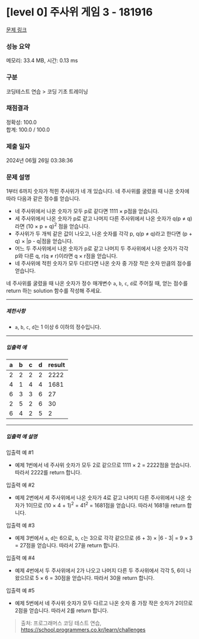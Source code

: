# [level 0] 주사위 게임 3 - 181916 

[문제 링크](https://school.programmers.co.kr/learn/courses/30/lessons/181916) 

### 성능 요약

메모리: 33.4 MB, 시간: 0.13 ms

### 구분

코딩테스트 연습 > 코딩 기초 트레이닝

### 채점결과

정확성: 100.0<br/>합계: 100.0 / 100.0

### 제출 일자

2024년 06월 26일 03:38:36

### 문제 설명

<p>1부터 6까지 숫자가 적힌 주사위가 네 개 있습니다. 네 주사위를 굴렸을 때 나온 숫자에 따라 다음과 같은 점수를 얻습니다.</p>

<ul>
<li>네 주사위에서 나온 숫자가 모두 p로 같다면 1111 × p점을 얻습니다.</li>
<li>세 주사위에서 나온 숫자가 p로 같고 나머지 다른 주사위에서 나온 숫자가 q(p ≠ q)라면 (10 × p + q)<sup>2</sup> 점을 얻습니다.</li>
<li>주사위가 두 개씩 같은 값이 나오고, 나온 숫자를 각각 p, q(p ≠ q)라고 한다면 (p + q) × |p - q|점을 얻습니다.</li>
<li>어느 두 주사위에서 나온 숫자가 p로 같고 나머지 두 주사위에서 나온 숫자가 각각 p와 다른 q, r(q ≠ r)이라면 q × r점을 얻습니다.</li>
<li>네 주사위에 적힌 숫자가 모두 다르다면 나온 숫자 중 가장 작은 숫자 만큼의 점수를 얻습니다.</li>
</ul>

<p>네 주사위를 굴렸을 때 나온 숫자가 정수 매개변수 <code>a</code>, <code>b</code>, <code>c</code>, <code>d</code>로 주어질 때, 얻는 점수를 return 하는 solution 함수를 작성해 주세요.</p>

<hr>

<h5>제한사항</h5>

<ul>
<li><code>a</code>, <code>b</code>, <code>c</code>, <code>d</code>는 1 이상 6 이하의 정수입니다.</li>
</ul>

<hr>

<h5>입출력 예</h5>
<table class="table">
        <thead><tr>
<th>a</th>
<th>b</th>
<th>c</th>
<th>d</th>
<th>result</th>
</tr>
</thead>
        <tbody><tr>
<td>2</td>
<td>2</td>
<td>2</td>
<td>2</td>
<td>2222</td>
</tr>
<tr>
<td>4</td>
<td>1</td>
<td>4</td>
<td>4</td>
<td>1681</td>
</tr>
<tr>
<td>6</td>
<td>3</td>
<td>3</td>
<td>6</td>
<td>27</td>
</tr>
<tr>
<td>2</td>
<td>5</td>
<td>2</td>
<td>6</td>
<td>30</td>
</tr>
<tr>
<td>6</td>
<td>4</td>
<td>2</td>
<td>5</td>
<td>2</td>
</tr>
</tbody>
      </table>
<hr>

<h5>입출력 예 설명</h5>

<p>입출력 예 #1</p>

<ul>
<li>예제 1번에서 네 주사위 숫자가 모두 2로 같으므로 1111 × 2 = 2222점을 얻습니다. 따라서 2222를 return 합니다.</li>
</ul>

<p>입출력 예 #2</p>

<ul>
<li>예제 2번에서 세 주사위에서 나온 숫자가 4로 같고 나머지 다른 주사위에서 나온 숫자가 1이므로 (10 × 4 + 1)<sup>2</sup> = 41<sup>2</sup> = 1681점을 얻습니다. 따라서 1681을 return 합니다.</li>
</ul>

<p>입출력 예 #3</p>

<ul>
<li>예제 3번에서 <code>a</code>, <code>d</code>는 6으로, <code>b</code>, <code>c</code>는 3으로 각각 같으므로 (6 + 3) × |6 - 3| = 9 × 3 = 27점을 얻습니다. 따라서 27을 return 합니다.</li>
</ul>

<p>입출력 예 #4</p>

<ul>
<li>예제 4번에서 두 주사위에서 2가 나오고 나머지 다른 두 주사위에서 각각 5, 6이 나왔으므로 5 × 6 = 30점을 얻습니다. 따라서 30을 return 합니다.</li>
</ul>

<p>입출력 예 #5</p>

<ul>
<li>예제 5번에서 네 주사위 숫자가 모두 다르고 나온 숫자 중 가장 작은 숫자가 2이므로 2점을 얻습니다. 따라서 2를 return 합니다.</li>
</ul>


> 출처: 프로그래머스 코딩 테스트 연습, https://school.programmers.co.kr/learn/challenges